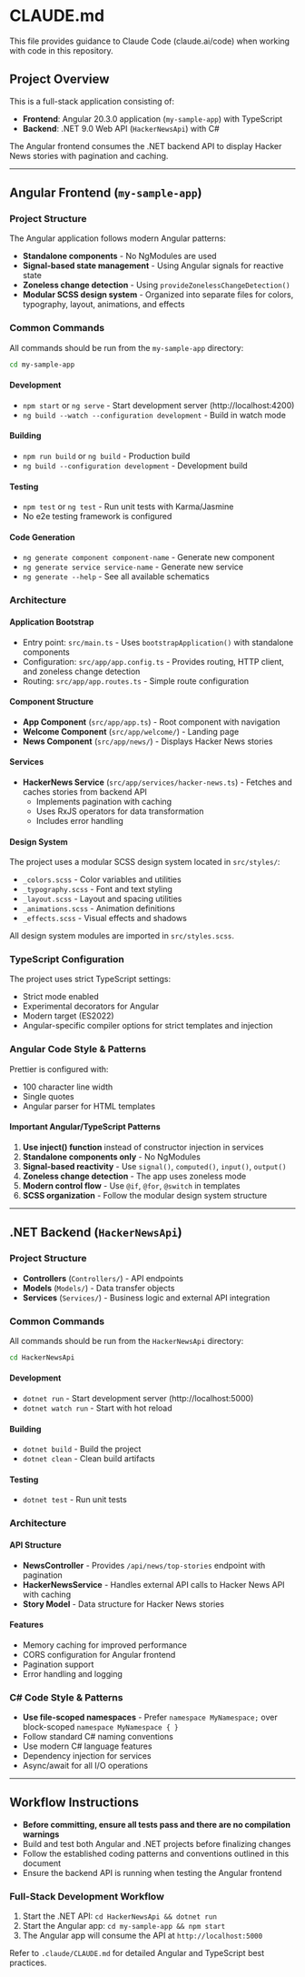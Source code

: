 # CLAUDE.md

This file provides guidance to Claude Code (claude.ai/code) when working with code in this repository.

## Project Overview

This is a full-stack application consisting of:
- **Frontend**: Angular 20.3.0 application (`my-sample-app`) with TypeScript
- **Backend**: .NET 9.0 Web API (`HackerNewsApi`) with C#

The Angular frontend consumes the .NET backend API to display Hacker News stories with pagination and caching.

---

## Angular Frontend (`my-sample-app`)

### Project Structure
The Angular application follows modern Angular patterns:
- **Standalone components** - No NgModules are used
- **Signal-based state management** - Using Angular signals for reactive state
- **Zoneless change detection** - Using `provideZonelessChangeDetection()`
- **Modular SCSS design system** - Organized into separate files for colors, typography, layout, animations, and effects

### Common Commands
All commands should be run from the `my-sample-app` directory:

```bash
cd my-sample-app
```

#### Development
- `npm start` or `ng serve` - Start development server (http://localhost:4200)
- `ng build --watch --configuration development` - Build in watch mode

#### Building
- `npm run build` or `ng build` - Production build
- `ng build --configuration development` - Development build

#### Testing
- `npm test` or `ng test` - Run unit tests with Karma/Jasmine
- No e2e testing framework is configured

#### Code Generation
- `ng generate component component-name` - Generate new component
- `ng generate service service-name` - Generate new service
- `ng generate --help` - See all available schematics

### Architecture

#### Application Bootstrap
- Entry point: `src/main.ts` - Uses `bootstrapApplication()` with standalone components
- Configuration: `src/app/app.config.ts` - Provides routing, HTTP client, and zoneless change detection
- Routing: `src/app/app.routes.ts` - Simple route configuration

#### Component Structure
- **App Component** (`src/app/app.ts`) - Root component with navigation
- **Welcome Component** (`src/app/welcome/`) - Landing page
- **News Component** (`src/app/news/`) - Displays Hacker News stories

#### Services
- **HackerNews Service** (`src/app/services/hacker-news.ts`) - Fetches and caches stories from backend API
  - Implements pagination with caching
  - Uses RxJS operators for data transformation
  - Includes error handling

#### Design System
The project uses a modular SCSS design system located in `src/styles/`:
- `_colors.scss` - Color variables and utilities
- `_typography.scss` - Font and text styling
- `_layout.scss` - Layout and spacing utilities
- `_animations.scss` - Animation definitions
- `_effects.scss` - Visual effects and shadows

All design system modules are imported in `src/styles.scss`.

### TypeScript Configuration
The project uses strict TypeScript settings:
- Strict mode enabled
- Experimental decorators for Angular
- Modern target (ES2022)
- Angular-specific compiler options for strict templates and injection

### Angular Code Style & Patterns
Prettier is configured with:
- 100 character line width
- Single quotes
- Angular parser for HTML templates

#### Important Angular/TypeScript Patterns
1. **Use inject() function** instead of constructor injection in services
2. **Standalone components only** - No NgModules
3. **Signal-based reactivity** - Use `signal()`, `computed()`, `input()`, `output()`
4. **Zoneless change detection** - The app uses zoneless mode
5. **Modern control flow** - Use `@if`, `@for`, `@switch` in templates
6. **SCSS organization** - Follow the modular design system structure

---

## .NET Backend (`HackerNewsApi`)

### Project Structure
- **Controllers** (`Controllers/`) - API endpoints
- **Models** (`Models/`) - Data transfer objects
- **Services** (`Services/`) - Business logic and external API integration

### Common Commands
All commands should be run from the `HackerNewsApi` directory:

```bash
cd HackerNewsApi
```

#### Development
- `dotnet run` - Start development server (http://localhost:5000)
- `dotnet watch run` - Start with hot reload

#### Building
- `dotnet build` - Build the project
- `dotnet clean` - Clean build artifacts

#### Testing
- `dotnet test` - Run unit tests

### Architecture

#### API Structure
- **NewsController** - Provides `/api/news/top-stories` endpoint with pagination
- **HackerNewsService** - Handles external API calls to Hacker News API with caching
- **Story Model** - Data structure for Hacker News stories

#### Features
- Memory caching for improved performance
- CORS configuration for Angular frontend
- Pagination support
- Error handling and logging

### C# Code Style & Patterns
- **Use file-scoped namespaces** - Prefer `namespace MyNamespace;` over block-scoped `namespace MyNamespace { }`
- Follow standard C# naming conventions
- Use modern C# language features
- Dependency injection for services
- Async/await for all I/O operations

---

## Workflow Instructions

- **Before committing, ensure all tests pass and there are no compilation warnings**
- Build and test both Angular and .NET projects before finalizing changes
- Follow the established coding patterns and conventions outlined in this document
- Ensure the backend API is running when testing the Angular frontend

### Full-Stack Development Workflow
1. Start the .NET API: `cd HackerNewsApi && dotnet run`
2. Start the Angular app: `cd my-sample-app && npm start`
3. The Angular app will consume the API at `http://localhost:5000`

Refer to `.claude/CLAUDE.md` for detailed Angular and TypeScript best practices.
